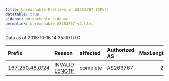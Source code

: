 ```yaml
---
title: Unreachable Prefixes in AS263767 (IPv4)
datatable: true
sidebar: unreachable_sidebar
permalink: unreachable_AS263767-v4.html
---
```


Data as of 2018-10-16 14:35:00 UTC


<div class="datatable-begin"></div>

| Prefix                                                   | Reason                                                                                                     | affected   | Authorized AS   |   MaxLength | Anchor                                         |   unreachable /24s |
|:---------------------------------------------------------|:-----------------------------------------------------------------------------------------------------------|:-----------|:----------------|------------:|:-----------------------------------------------|-------------------:|
| [167.250.48.0/24](https://stat.ripe.net/167.250.48.0/24) | [INVALID LENGTH](https://rpki-validator.ripe.net/announcement-preview?asn=AS263767&prefix=167.250.48.0/24) | complete   | AS263767        |          22 | [LACNIC](unreachable_LACNIC_RPKI_Root-v4.html) |                  1 |

<div class="datatable-end"></div>
